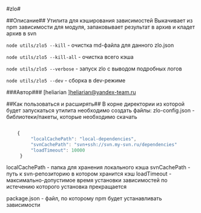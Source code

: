 #zlo#

##Описание##
Утилита для кэширования зависимостей
Выкачивает из npm зависимости для модуля, запаковывает результат в архив и кладет архив в svn

`node utils/zlo5 --kill`  - очистка md-файла для данного zlo.json

`node utils/zlo5 --kill-all`  - очистка всего кэша

`node utils/zlo5 --verbose` - запуск zlo с выводом подробных логов

`node utils/zlo5 --dev` - сборка в dev-режиме


###Автор###
[heliarian ]<heliarian@yandex-team.ru>

##Как пользоваться и расширять##
В корне директории из которой будет запускаться утилита необходимо создать файлы:
 zlo-config.json - библиотеки/пакеты, которые необходимо скачать

```javascript

    {
         "localCachePath": "local-dependencies",
         "svnCachePath": "svn+ssh://svn.my-svn.ru/dependencies"
         "loadTimeout": 10000
     }

```
localCachePath - папка для хранения локального кэша
svnCachePath - путь к svn-репозиторию в котором хранится кэш
loadTimeout - максимально-допустимое время установки зависимостей по истечению которого установка прекращается

package.json - файл, по которому npm будет устанавливать зависимости
